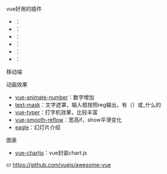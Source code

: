 vue好用的插件
- ：[]()
- ：[]()
- ：[]()
- ：[]()
- ：[]()
- ：[]()


移动端




动画效果
- [vue-animate-number](https://github.com/wangdahoo/vue-animate-number)：数字增加
- [text-mask](https://github.com/text-mask/text-mask)：文字遮罩，输入框按照reg输出，有（）或_什么的
- [vue-typer](https://github.com/cngu/vue-typer)：打字机效果，比较丰富
- [vue-smooth-reflow](https://github.com/guanzo/vue-smooth-reflow)：宽高if，show平滑变化
- [eagle](https://github.com/zulko/eagle.js/)：幻灯片介绍



图表
- [vue-chartjs](https://github.com/apertureless/vue-chartjs)：vue封装chart.js



cr https://github.com/vuejs/awesome-vue
